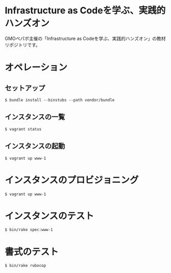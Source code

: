 # Infrastructure as Codeを学ぶ、実践的ハンズオン

GMOペパボ主催の「Infrastructure as Codeを学ぶ、実践的ハンズオン」の教材リポジトリです。

# オペレーション
## セットアップ
```
$ bundle install --binstubs --path vendor/bundle
```

## インスタンスの一覧
```
$ vagrant status
```

## インスタンスの起動
```
$ vagrant up www-1
```

# インスタンスのプロビジョニング
```
$ vagrant up www-1
```

# インスタンスのテスト
```
$ bin/rake spec:www-1
```

# 書式のテスト
```
$ bin/rake rubocop
```
